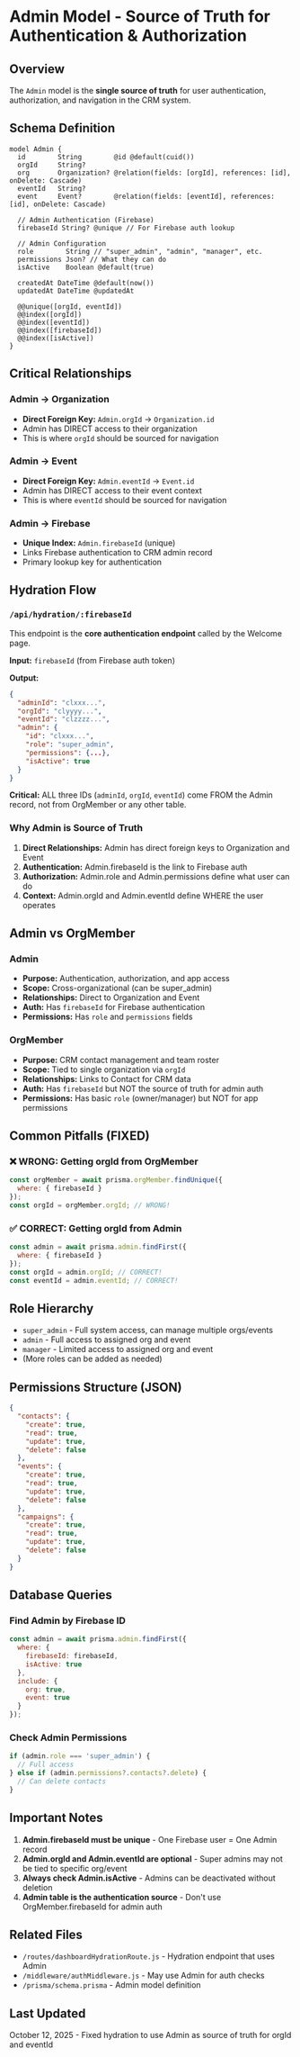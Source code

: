 # Admin Model - Source of Truth for Authentication & Authorization

## Overview
The `Admin` model is the **single source of truth** for user authentication, authorization, and navigation in the CRM system.

## Schema Definition
```prisma
model Admin {
  id        String        @id @default(cuid())
  orgId     String?
  org       Organization? @relation(fields: [orgId], references: [id], onDelete: Cascade)
  eventId   String?
  event     Event?        @relation(fields: [eventId], references: [id], onDelete: Cascade)

  // Admin Authentication (Firebase)
  firebaseId String? @unique // For Firebase auth lookup

  // Admin Configuration
  role        String // "super_admin", "admin", "manager", etc.
  permissions Json? // What they can do
  isActive    Boolean @default(true)

  createdAt DateTime @default(now())
  updatedAt DateTime @updatedAt

  @@unique([orgId, eventId])
  @@index([orgId])
  @@index([eventId])
  @@index([firebaseId])
  @@index([isActive])
}
```

## Critical Relationships

### Admin → Organization
- **Direct Foreign Key:** `Admin.orgId` → `Organization.id`
- Admin has DIRECT access to their organization
- This is where `orgId` should be sourced for navigation

### Admin → Event
- **Direct Foreign Key:** `Admin.eventId` → `Event.id`
- Admin has DIRECT access to their event context
- This is where `eventId` should be sourced for navigation

### Admin → Firebase
- **Unique Index:** `Admin.firebaseId` (unique)
- Links Firebase authentication to CRM admin record
- Primary lookup key for authentication

## Hydration Flow

### `/api/hydration/:firebaseId`
This endpoint is the **core authentication endpoint** called by the Welcome page.

**Input:** `firebaseId` (from Firebase auth token)

**Output:**
```json
{
  "adminId": "clxxx...",
  "orgId": "clyyyy...",
  "eventId": "clzzzz...",
  "admin": {
    "id": "clxxx...",
    "role": "super_admin",
    "permissions": {...},
    "isActive": true
  }
}
```

**Critical:** ALL three IDs (`adminId`, `orgId`, `eventId`) come FROM the Admin record, not from OrgMember or any other table.

### Why Admin is Source of Truth
1. **Direct Relationships:** Admin has direct foreign keys to Organization and Event
2. **Authentication:** Admin.firebaseId is the link to Firebase auth
3. **Authorization:** Admin.role and Admin.permissions define what user can do
4. **Context:** Admin.orgId and Admin.eventId define WHERE the user operates

## Admin vs OrgMember

### Admin
- **Purpose:** Authentication, authorization, and app access
- **Scope:** Cross-organizational (can be super_admin)
- **Relationships:** Direct to Organization and Event
- **Auth:** Has `firebaseId` for Firebase authentication
- **Permissions:** Has `role` and `permissions` fields

### OrgMember
- **Purpose:** CRM contact management and team roster
- **Scope:** Tied to single organization via `orgId`
- **Relationships:** Links to Contact for CRM data
- **Auth:** Has `firebaseId` but NOT the source of truth for admin auth
- **Permissions:** Has basic `role` (owner/manager) but NOT for app permissions

## Common Pitfalls (FIXED)

### ❌ WRONG: Getting orgId from OrgMember
```javascript
const orgMember = await prisma.orgMember.findUnique({
  where: { firebaseId }
});
const orgId = orgMember.orgId; // WRONG!
```

### ✅ CORRECT: Getting orgId from Admin
```javascript
const admin = await prisma.admin.findFirst({
  where: { firebaseId }
});
const orgId = admin.orgId; // CORRECT!
const eventId = admin.eventId; // CORRECT!
```

## Role Hierarchy
- `super_admin` - Full system access, can manage multiple orgs/events
- `admin` - Full access to assigned org and event
- `manager` - Limited access to assigned org and event
- (More roles can be added as needed)

## Permissions Structure (JSON)
```json
{
  "contacts": {
    "create": true,
    "read": true,
    "update": true,
    "delete": false
  },
  "events": {
    "create": true,
    "read": true,
    "update": true,
    "delete": false
  },
  "campaigns": {
    "create": true,
    "read": true,
    "update": true,
    "delete": false
  }
}
```

## Database Queries

### Find Admin by Firebase ID
```javascript
const admin = await prisma.admin.findFirst({
  where: { 
    firebaseId: firebaseId,
    isActive: true 
  },
  include: {
    org: true,
    event: true
  }
});
```

### Check Admin Permissions
```javascript
if (admin.role === 'super_admin') {
  // Full access
} else if (admin.permissions?.contacts?.delete) {
  // Can delete contacts
}
```

## Important Notes
1. **Admin.firebaseId must be unique** - One Firebase user = One Admin record
2. **Admin.orgId and Admin.eventId are optional** - Super admins may not be tied to specific org/event
3. **Always check Admin.isActive** - Admins can be deactivated without deletion
4. **Admin table is the authentication source** - Don't use OrgMember.firebaseId for admin auth

## Related Files
- `/routes/dashboardHydrationRoute.js` - Hydration endpoint that uses Admin
- `/middleware/authMiddleware.js` - May use Admin for auth checks
- `/prisma/schema.prisma` - Admin model definition

## Last Updated
October 12, 2025 - Fixed hydration to use Admin as source of truth for orgId and eventId

